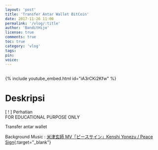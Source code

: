 ```yaml
---
layout: 'post'
title: 'Transfer Antar Wallet BitCoin'
date: 2017-11-26 11:00
permalink: '/vlog/:title'
author: 'BanditHijo'
license: true
comments: true
toc: true
category: 'vlog'
tags:
pin:
voice:
---
```


<div style="margin-top:30px;"></div>

{% include youtube_embed.html id="iA3rCKi2Kfw" %}

# Deskripsi

<!-- PERHATIAN -->
<div class="blockquote-red">
<div class="blockquote-red-title">[ ! ] Perhatian</div>
FOR EDUCATIONAL PURPOSE ONLY
</div>

Transfer antar wallet

Background Music :
[米津玄師 MV「ピースサイン」Kenshi Yonezu / Peace Sign](https://youtu.be/9aJVr5tTTWk){:target="_blank"}
